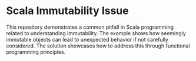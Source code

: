# Scala Immutability Issue
This repository demonstrates a common pitfall in Scala programming related to understanding immutability. The example shows how seemingly immutable objects can lead to unexpected behavior if not carefully considered.  The solution showcases how to address this through functional programming principles.